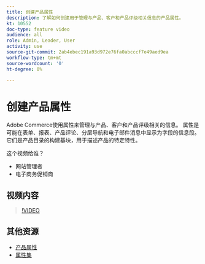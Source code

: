 ```yaml
---
title: 创建产品属性
description: 了解如何创建用于管理与产品、客户和产品评级相关信息的产品属性。
kt: 10552
doc-type: feature video
audience: all
role: Admin, Leader, User
activity: use
source-git-commit: 2ab4ebec191a93d972e76fa0abcccf7e49aed9ea
workflow-type: tm+mt
source-wordcount: '0'
ht-degree: 0%

---
```


# 创建产品属性

Adobe Commerce使用属性来管理与产品、客户和产品评级相关的信息。 属性是可能在表单、报表、产品评论、分层导航和电子邮件消息中显示为字段的信息段。 它们是产品目录的构建基块，用于描述产品的特定特性。

这个视频给谁？

- 网站管理者
- 电子商务促销商

## 视频内容

>[!VIDEO](https://video.tv.adobe.com/v/343749?quality=12&learn=on)

## 其他资源

- [产品属性](https://docs.magento.com/user-guide/catalog/product-attributes.html)
- [属性集](https://docs.magento.com/user-guide/stores/attribute-sets.html)
